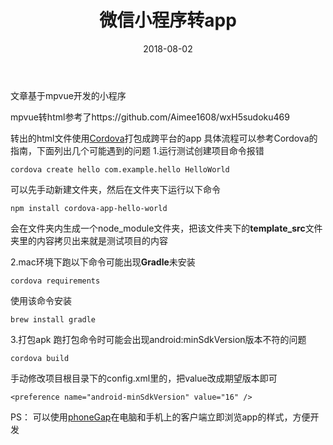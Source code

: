 ﻿---
path: "/blog/miniProgram"
date: "2018-08-02"
title: "微信小程序转app"
tags: ["miniProgram","WeChat"]
---

文章基于mpvue开发的小程序

mpvue转html参考了https://github.com/Aimee1608/wxH5sudoku469

转出的html文件使用[Cordova](https://cordova.apache.org/docs/en/latest/guide/cli/)打包成跨平台的app
具体流程可以参考Cordova的指南，下面列出几个可能遇到的问题
1.运行测试创建项目命令报错
```
cordova create hello com.example.hello HelloWorld
```
可以先手动新建文件夹，然后在文件夹下运行以下命令
```
npm install cordova-app-hello-world
```
会在文件夹内生成一个node_module文件夹，把该文件夹下的**template_src**文件夹里的内容拷贝出来就是测试项目的内容

2.mac环境下跑以下命令可能出现**Gradle**未安装
```
cordova requirements
```
使用该命令安装
```
brew install gradle
```

3.打包apk
跑打包命令时可能会出现android:minSdkVersion版本不符的问题
```
cordova build
```
手动修改项目根目录下的config.xml里的，把value改成期望版本即可
```
<preference name="android-minSdkVersion" value="16" />
```

PS：
可以使用[phoneGap](https://phonegap.com/getstarted/)在电脑和手机上的客户端立即浏览app的样式，方便开发


